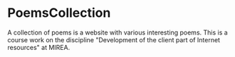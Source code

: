 # PoemsCollection
A collection of poems is a website with various interesting poems. 
This is a course work on the discipline "Development of the client part of Internet resources" at MIREA.
